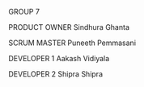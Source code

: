GROUP 7

PRODUCT OWNER
Sindhura Ghanta

SCRUM MASTER
Puneeth Pemmasani

DEVELOPER 1
Aakash Vidiyala

DEVELOPER 2
Shipra Shipra
